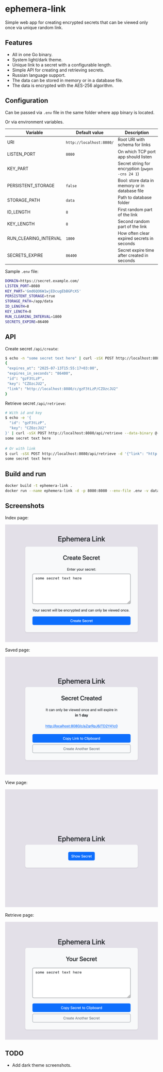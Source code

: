 # ephemera-link

Simple web app for creating encrypted secrets that can be viewed only once via unique random link.

## Features

- All in one Go binary.
- System light/dark theme.
- Unique link to a secret with a configurable length.
- Simple API for creating and retrieving secrets.
- Russian language support.
- The data can be stored in memory or in a database file.
- The data is encrypted with the AES-256 algorithm.

## Configuration

Can be passed via `.env` file in the same folder where app binary is located.

Or via environment variables.

| Variable | Default value | Description |
|----------|---------------|-------------|
| URI | `http://localhost:8080/` | Root URI with schema for links |
| LISTEN_PORT | `8080` | On which TCP port app should listen |
| KEY_PART | | Secret string for encryption (`pwgen -cns 24 1`) |
| PERSISTENT_STORAGE | `false` | Bool: store data in memory or in database file |
| STORAGE_PATH | `data` | Path to database folder |
| ID_LENGTH | `8` | First random part of the link |
| KEY_LENGTH | `8` | Second random part of the link |
| RUN_CLEARING_INTERVAL | `1800` | How often clear expired secrets in seconds |
| SECRETS_EXPIRE | `86400` | Secret expire time after created in seconds |

Sample `.env` file:

```sh
DOMAIN=https://secret.example.com/
LISTEN_PORT=8080
KEY_PART='Gmd6QO6W1wjEDcugEbBGPcXS'
PERSISTENT_STORAGE=true
STORAGE_PATH=/app/data
ID_LENGTH=8
KEY_LENGTH=8
RUN_CLEARING_INTERVAL=1800
SECRETS_EXPIRE=86400
```

## API

Create secret `/api/create`:

```sh
$ echo -n "some secret text here" | curl -sSX POST http://localhost:8080/api/create --data-binary @- | jq
{
 "expires_at": "2025-07-13T15:55:17+03:00",
 "expires_in_seconds": "86400",
 "id": "gzF3tLzP",
 "key": "CZOzcJU2",
 "link": "http://localhost:8080/c/gzF3tLzP/CZOzcJU2"
}
```

Retrieve secret `/api/retrieve`:

```sh
# With id and key
$ echo -e '{
  "id": "gzF3tLzP",
  "key": "CZOzcJU2"
}' | curl -sSX POST http://localhost:8080/api/retrieve --data-binary @-
some secret text here

# Or with link
$ curl -sSX POST http://localhost:8080/api/retrieve -d '{"link": "http://localhost:8080/c/gzF3tLzP/CZOzcJU2"}'
some secret text here
```

## Build and run

```bash
docker build -t ephemera-link .
docker run --name ephemera-link -d -p 8080:8080 --env-file .env -v data:/app/data ephemera-link
```

## Screenshots

Index page:

![Index page](screenshots/index.png "Index page")

Saved page:

![Saved page](screenshots/saved.png "Saved page")

View page:

![View page](screenshots/view.png "View page")

Retrieve page:

![Retrieve page](screenshots/retrieve.png "Retrieve page")

## TODO

- Add dark theme screenshots.
